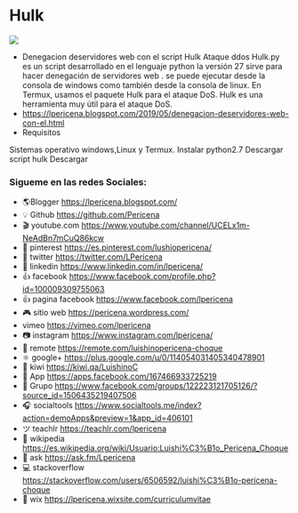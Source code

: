 # Hulk

[![](https://1.bp.blogspot.com/-l94Tf1JS5n8/XPcRu_KQKwI/AAAAAAAAPtk/U3-lC8zH7Z0nD6PJi5K6No3992H-QiISwCLcBGAs/s1600/002.png)](https://www.lpericena.tk/2019/05/denegacion-deservidores-web-con-el.html)

- Denegacion deservidores web con el script Hulk Ataque ddos 
Hulk.py  es un script desarrollado en el lenguaje python la versión 27
sirve para hacer denegación de servidores web .
se puede ejecutar desde la consola  de windows como también desde la consola de linux.
En Termux, usamos el paquete Hulk para el ataque DoS. Hulk es una herramienta muy útil para el ataque DoS.
- https://lpericena.blogspot.com/2019/05/denegacion-deservidores-web-con-el.html
- Requisitos

Sistemas operativo windows,Linux y Termux.
Instalar python2.7
Descargar script hulk Descargar


### Sigueme en las redes Sociales:
- 🌎Blogger          https://lpericena.blogspot.com/
- 💡 Github            https://github.com/Pericena
- 🎬 youtube.com  https://www.youtube.com/channel/UCELx1m-NeAdBn7mCuQ86kcw
- 📸 pinterest        https://es.pinterest.com/lushiopericena/
- 🐤 twitter             https://twitter.com/LPericena
- 👦 linkedin         https://www.linkedin.com/in/lpericena/
- 👍 facebook       https://www.facebook.com/profile.php?id=100009309755063
- 👍 pagina facebook  https://www.facebook.com/lpericena
- 🎮 sitio web        https://pericena.wordpress.com/
- vimeo         https://vimeo.com/lpericena
- 📷 instagram      https://www.instagram.com/lpericena/
- 🎁 remote      https://remote.com/luishinopericena-choque
- ⚛ google+   https://plus.google.com/u/0/114054031405340478901
- 🚀 kiwi       https://kiwi.qa/LuishinoC
- 📅 App    https://apps.facebook.com/167466933725219
- 👻 Grupo    https://www.facebook.com/groups/122223121705126/?source_id=1506435219407506
- 🎧 socialtools https://www.socialtools.me/index?action=demoApps&preview=1&app_id=406101
- ツ teachlr    https://teachlr.com/lpericena
- 📖  wikipedia  https://es.wikipedia.org/wiki/Usuario:Luishi%C3%B1o_Pericena_Choque
- 📧 ask          https://ask.fm/Lpericena
- 💻 stackoverflow  https://stackoverflow.com/users/6506592/luishi%C3%B1o-pericena-choque
- 📡 wix https://lpericena.wixsite.com/curriculumvitae

<form action="https://www.paypal.com/cgi-bin/webscr" method="post" target="_top">
<input type="hidden" name="cmd" value="_s-xclick" />
<input type="hidden" name="hosted_button_id" value="MJPRV838AYA2J" />

